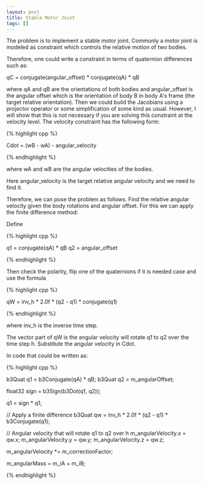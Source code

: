 ```yaml
---
layout: post
title: Stable Motor Joint
tags: []
---
```


The problem is to implement a stable motor joint. Commonly a motor joint is modeled as constraint which controls the relative motion of two bodies.

Therefore, one could write a constraint in terms of quaternion differences such as:

qC = conjugate(angular_offset) * conjugate(qA) * qB

where qA and qB are the orientations of both bodies and angular_offset is the angular offset which is the orientation of body B in body A's frame (the 
target relative orientation).
Then we could build the Jacobians using a projector operator or some simplification of some kind as usual. 
However, I will show that this is not necessary if you are solving this constraint at the velocity level. 
The velocity constraint has the following form:

{% highlight cpp %}

Cdot = (wB - wA) - angular_velocity

{% endhighlight %}

where wA and wB are the angular velocities of the bodies.

Here angular_velocity is the target relative angular velocity and we need to find it.

Therefore, we can pose the problem as follows. Find the relative angular velocity given the body rotations and angular offset. For this we can apply the finite difference method:

Define 

{% highlight cpp %}

q1 = conjugate(qA) * qB
q2 = angular_offset

{% endhighlight %}

Then check the polarity, flip one of the quaternions if it is needed case and use the formula

{% highlight cpp %}

qW = inv_h * 2.0f * (q2 - q1) * conjugate(q1)

{% endhighlight %}

where inv_h is the inverse time step. 

The vector part of qW is the angular velocity will rotate q1 to q2 over the time step h. Substitute the angular velocity in Cdot.

In code that could be written as:

{% highlight cpp %}

b3Quat q1 = b3Conjugate(qA) * qB;
b3Quat q2 = m_angularOffset;

float32 sign = b3Sign(b3Dot(q1, q2));

q1 = sign * q1;

// Apply a finite difference
b3Quat qw = inv_h * 2.0f * (q2 - q1) * b3Conjugate(q1);

// Angular velocity that will rotate q1 to q2 over h
m_angularVelocity.x = qw.x;
m_angularVelocity.y = qw.y;
m_angularVelocity.z = qw.z;

m_angularVelocity *= m_correctionFactor;

m_angularMass = m_iA + m_iB;

{% endhighlight %}